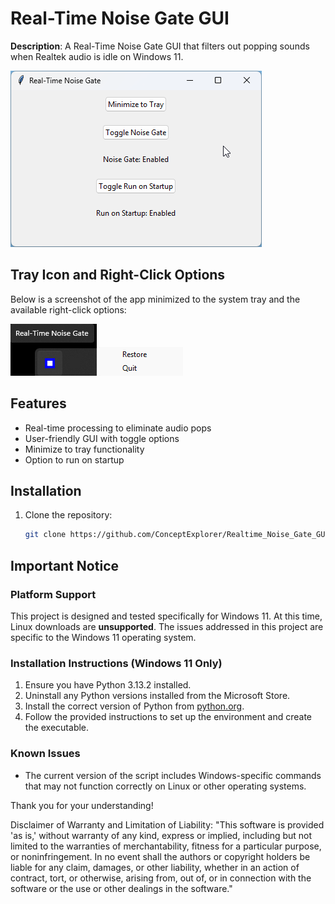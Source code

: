# Real-Time Noise Gate GUI

**Description**: A Real-Time Noise Gate GUI that filters out popping sounds when Realtek audio is idle on Windows 11.

![Screenshot](assets/screenshot.png)

## Tray Icon and Right-Click Options

Below is a screenshot of the app minimized to the system tray and the available right-click options:

![Tray Icon](assets/minimized.png)
![Tray Icon Options](assets/minimizedoptions.png)

## Features
- Real-time processing to eliminate audio pops
- User-friendly GUI with toggle options
- Minimize to tray functionality
- Option to run on startup

## Installation
1. Clone the repository:
   ```sh
   git clone https://github.com/ConceptExplorer/Realtime_Noise_Gate_GUI.git

## Important Notice

### Platform Support
This project is designed and tested specifically for Windows 11. At this time, Linux downloads are **unsupported**. The issues addressed in this project are specific to the Windows 11 operating system.

### Installation Instructions (Windows 11 Only)
1. Ensure you have Python 3.13.2 installed.
2. Uninstall any Python versions installed from the Microsoft Store.
3. Install the correct version of Python from [python.org](https://www.python.org/downloads/).
4. Follow the provided instructions to set up the environment and create the executable.

### Known Issues
- The current version of the script includes Windows-specific commands that may not function correctly on Linux or other operating systems.

Thank you for your understanding!

Disclaimer of Warranty and Limitation of Liability: "This software is provided 'as is,' without warranty of any kind, express or implied, including but not limited to the warranties of merchantability, fitness for a particular purpose, or noninfringement. In no event shall the authors or copyright holders be liable for any claim, damages, or other liability, whether in an action of contract, tort, or otherwise, arising from, out of, or in connection with the software or the use or other dealings in the software."
